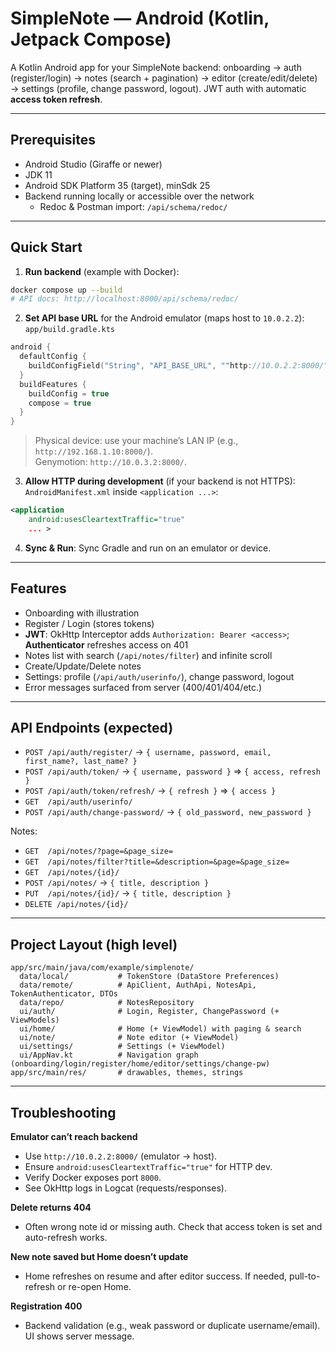 # SimpleNote — Android (Kotlin, Jetpack Compose)

A Kotlin Android app for your SimpleNote backend: onboarding → auth (register/login) → notes (search + pagination) → editor (create/edit/delete) → settings (profile, change password, logout). JWT auth with automatic **access token refresh**.

---

## Prerequisites
- Android Studio (Giraffe or newer)
- JDK 11
- Android SDK Platform 35 (target), minSdk 25
- Backend running locally or accessible over the network
  - Redoc & Postman import: `/api/schema/redoc/`

---

## Quick Start

1) **Run backend** (example with Docker):
```bash
docker compose up --build
# API docs: http://localhost:8000/api/schema/redoc/
```

2) **Set API base URL** for the Android emulator (maps host to `10.0.2.2`):
`app/build.gradle.kts`
```kotlin
android {
  defaultConfig {
    buildConfigField("String", "API_BASE_URL", ""http://10.0.2.2:8000/"")
  }
  buildFeatures {
    buildConfig = true
    compose = true
  }
}
```

> Physical device: use your machine’s LAN IP (e.g., `http://192.168.1.10:8000/`).  
> Genymotion: `http://10.0.3.2:8000/`.

3) **Allow HTTP during development** (if your backend is not HTTPS):
`AndroidManifest.xml` inside `<application ...>`:
```xml
<application
    android:usesCleartextTraffic="true"
    ... >
```

4) **Sync & Run**: Sync Gradle and run on an emulator or device.

---

## Features
- Onboarding with illustration
- Register / Login (stores tokens)
- **JWT**: OkHttp Interceptor adds `Authorization: Bearer <access>`; **Authenticator** refreshes access on 401
- Notes list with search (`/api/notes/filter`) and infinite scroll
- Create/Update/Delete notes
- Settings: profile (`/api/auth/userinfo/`), change password, logout
- Error messages surfaced from server (400/401/404/etc.)

---

## API Endpoints (expected)
- `POST /api/auth/register/` → `{ username, password, email, first_name?, last_name? }`
- `POST /api/auth/token/` → `{ username, password }` ⇒ `{ access, refresh }`
- `POST /api/auth/token/refresh/` → `{ refresh }` ⇒ `{ access }`
- `GET  /api/auth/userinfo/`
- `POST /api/auth/change-password/` → `{ old_password, new_password }`

Notes:
- `GET  /api/notes/?page=&page_size=`
- `GET  /api/notes/filter?title=&description=&page=&page_size=`
- `GET  /api/notes/{id}/`
- `POST /api/notes/` → `{ title, description }`
- `PUT  /api/notes/{id}/` → `{ title, description }`
- `DELETE /api/notes/{id}/`

---

## Project Layout (high level)
```
app/src/main/java/com/example/simplenote/
  data/local/           # TokenStore (DataStore Preferences)
  data/remote/          # ApiClient, AuthApi, NotesApi, TokenAuthenticator, DTOs
  data/repo/            # NotesRepository
  ui/auth/              # Login, Register, ChangePassword (+ ViewModels)
  ui/home/              # Home (+ ViewModel) with paging & search
  ui/note/              # Note editor (+ ViewModel)
  ui/settings/          # Settings (+ ViewModel)
  ui/AppNav.kt          # Navigation graph (onboarding/login/register/home/editor/settings/change-pw)
app/src/main/res/       # drawables, themes, strings
```

---

## Troubleshooting

**Emulator can’t reach backend**  
- Use `http://10.0.2.2:8000/` (emulator → host).  
- Ensure `android:usesCleartextTraffic="true"` for HTTP dev.  
- Verify Docker exposes port `8000`.  
- See OkHttp logs in Logcat (requests/responses).

**Delete returns 404**  
- Often wrong note id or missing auth. Check that access token is set and auto-refresh works.

**New note saved but Home doesn’t update**  
- Home refreshes on resume and after editor success. If needed, pull-to-refresh or re-open Home.

**Registration 400**  
- Backend validation (e.g., weak password or duplicate username/email). UI shows server message.

